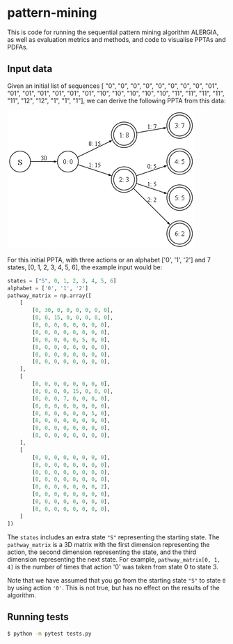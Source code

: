 # pattern-mining

This is code for running the sequential pattern mining algorithm ALERGIA, as well as evaluation metrics and methods, and code to visualise PPTAs and PDFAs.

## Input data

Given an initial list of sequences  [ "0", "0", "0", "0", "0", "0", "0", "0", "01", "01", "01", "01", "01", "01", "01", "10", "10", "10", "10", "10", "11", "11", "11", "11", "11", "12", "12", "1", "1", "1"], we can derive the following PPTA from this data:

![example_ppta](https://github.com/MHowells/pattern_mining/blob/main/figs/example_ppta.png)

For this initial PPTA, with three actions or an alphabet ['0', '1', '2'] and 7 states, [0, 1, 2, 3, 4, 5, 6], the example input would be:

```python
states = ["S", 0, 1, 2, 3, 4, 5, 6]
alphabet = ['0', '1', '2']
pathway_matrix = np.array([
    [
        [0, 30, 0, 0, 0, 0, 0, 0],
        [0, 0, 15, 0, 0, 0, 0, 0],
        [0, 0, 0, 0, 0, 0, 0, 0],
        [0, 0, 0, 0, 0, 0, 0, 0],
        [0, 0, 0, 0, 0, 5, 0, 0],
        [0, 0, 0, 0, 0, 0, 0, 0],
        [0, 0, 0, 0, 0, 0, 0, 0],
        [0, 0, 0, 0, 0, 0, 0, 0],
    ],
    [
        [0, 0, 0, 0, 0, 0, 0, 0],
        [0, 0, 0, 0, 15, 0, 0, 0],
        [0, 0, 0, 7, 0, 0, 0, 0],
        [0, 0, 0, 0, 0, 0, 0, 0],
        [0, 0, 0, 0, 0, 0, 5, 0],
        [0, 0, 0, 0, 0, 0, 0, 0],
        [0, 0, 0, 0, 0, 0, 0, 0],
        [0, 0, 0, 0, 0, 0, 0, 0],
    ],
    [
        [0, 0, 0, 0, 0, 0, 0, 0],
        [0, 0, 0, 0, 0, 0, 0, 0],
        [0, 0, 0, 0, 0, 0, 0, 0],
        [0, 0, 0, 0, 0, 0, 0, 0],
        [0, 0, 0, 0, 0, 0, 0, 2],
        [0, 0, 0, 0, 0, 0, 0, 0],
        [0, 0, 0, 0, 0, 0, 0, 0],
        [0, 0, 0, 0, 0, 0, 0, 0],
    ]
])
```

The `states` includes an extra state `"S"` representing the starting state. The `pathway_matrix` is a 3D matrix with the first dimension representing the action, the second dimension representing the state, and the third dimension representing the next state. For example, `pathway_matrix[0, 1, 4]` is the number of times that action '0' was taken from state 0 to state 3.

Note that we have assumed that you go from the starting state `"S"` to state `0` by using action `'0'`. This is not true, but has no effect on the results of the algorithm.

## Running tests

```bash
$ python -m pytest tests.py
```
